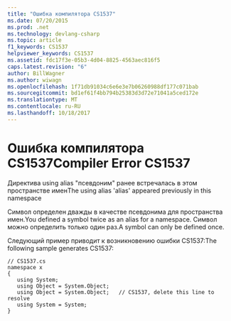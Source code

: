 ```yaml
---
title: "Ошибка компилятора CS1537"
ms.date: 07/20/2015
ms.prod: .net
ms.technology: devlang-csharp
ms.topic: article
f1_keywords: CS1537
helpviewer_keywords: CS1537
ms.assetid: fdc17f3e-05b3-4d04-8825-4563aec816f5
caps.latest.revision: "6"
author: BillWagner
ms.author: wiwagn
ms.openlocfilehash: 1f71db91034c6e6e3e7b06260988df177c071bab
ms.sourcegitcommit: bd1ef61f4bb794b25383d3d72e71041a5ced172e
ms.translationtype: MT
ms.contentlocale: ru-RU
ms.lasthandoff: 10/18/2017
---
```

# <a name="compiler-error-cs1537"></a><span data-ttu-id="1c17a-102">Ошибка компилятора CS1537</span><span class="sxs-lookup"><span data-stu-id="1c17a-102">Compiler Error CS1537</span></span>
<span data-ttu-id="1c17a-103">Директива using alias "псевдоним" ранее встречалась в этом пространстве имен</span><span class="sxs-lookup"><span data-stu-id="1c17a-103">The using alias 'alias' appeared previously in this namespace</span></span>  
  
 <span data-ttu-id="1c17a-104">Символ определен дважды в качестве псевдонима для пространства имен.</span><span class="sxs-lookup"><span data-stu-id="1c17a-104">You defined a symbol twice as an alias for a namespace.</span></span> <span data-ttu-id="1c17a-105">Символ можно определить только один раз.</span><span class="sxs-lookup"><span data-stu-id="1c17a-105">A symbol can only be defined once.</span></span>  
  
 <span data-ttu-id="1c17a-106">Следующий пример приводит к возникновению ошибки CS1537:</span><span class="sxs-lookup"><span data-stu-id="1c17a-106">The following sample generates CS1537:</span></span>  
  
```  
// CS1537.cs  
namespace x  
{  
   using System;  
   using Object = System.Object;  
   using Object = System.Object;   // CS1537, delete this line to resolve  
   using System = System;  
}  
```
